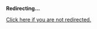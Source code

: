 <!DOCTYPE html>
<html>
<head>
<title>Redirecting...</title>
<link rel="canonical" href="http://blog.jle.im/entry/the-list-monadplus-practical-fun-with-monads-part.html.md"/>
<meta http-equiv="content-type" content="text/html; charset=utf-8" />
<script>
(function(i,s,o,g,r,a,m){i['GoogleAnalyticsObject']=r;i[r]=i[r]||function(){
(i[r].q=i[r].q||[]).push(arguments)},i[r].l=1*new Date();a=s.createElement(o),
m=s.getElementsByTagName(o)[0];a.async=1;a.src=g;m.parentNode.insertBefore(a,m)
})(window,document,'script','//www.google-analytics.com/analytics.js','ga');
ga('create', { trackingId: 'UA-443711-8', cookieDomain: 'jle.im', redirect: 'http://blog.jle.im/entry/the-list-monadplus-practical-fun-with-monads-part.html.md'});
ga('send', { hitType: 'pageview', hitCallback: function() { document.location.href = 'http://blog.jle.im/entry/the-list-monadplus-practical-fun-with-monads-part.html.md'; } });
</script>
</head>
<body>
  <p><strong>Redirecting...</strong></p>
  <p><a href='http://blog.jle.im/entry/the-list-monadplus-practical-fun-with-monads-part.html.md'>Click here if you are not redirected.</a></p>
  <script>
    setTimeout(function() { document.location.href = 'http://blog.jle.im/entry/the-list-monadplus-practical-fun-with-monads-part.html.md'; }, 1000);
  </script>
</body>
</html>

